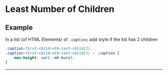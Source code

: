 # Least Number of Children

## Example

In a list (of HTML Elements) of `.caption`; add style if the list has 2 children

```css
.caption:first-child:nth-last-child(2),
.caption:first-child:nth-last-child(2) ~ .caption {
	max-height: var(--mh-kuro);
}
```

---
